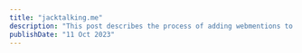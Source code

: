 ```yaml
---
title: "jacktalking.me"
description: "This post describes the process of adding webmentions to your own site"
publishDate: "11 Oct 2023"
---
```

